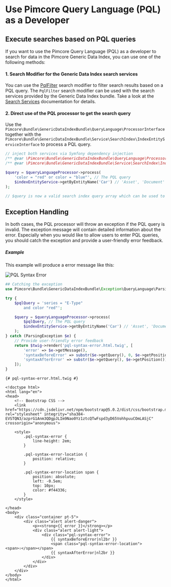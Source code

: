 # Use Pimcore Query Language (PQL) as a Developer

## Execute searches based on PQL queries

If you want to use the Pimcore Query Language (PQL) as a developer to search for data in the Pimcore Generic Data Index, you can use one of the following methods:

#### 1. Search Modifier for the Generic Data Index search services

You can use the [PqlFilter](https://github.com/pimcore/generic-data-index-bundle/blob/1.x/src/Model/Search/Modifier/QueryLanguage/PqlFilter.php) search modifier to filter search results based on a PQL query. The `PqlFilter` search modifier can be used with the search services provided by the Generic Data Index bundle. Take a look at the [Search Services](../README.md) documentation for details.

#### 2. Direct use of the PQL processor to get the search query

Use the `Pimcore\Bundle\GenericDataIndexBundle\QueryLanguage\ProcessorInterface` together with the `Pimcore\Bundle\GenericDataIndexBundle\Service\SearchIndex\IndexEntityServiceInterface` to process a PQL query.

```php
// inject both services via Symfony dependency injection
/** @var \Pimcore\Bundle\GenericDataIndexBundle\QueryLanguage\ProcessorInterface $queryLanguageProcessor */
/** @var \Pimcore\Bundle\GenericDataIndexBundle\Service\SearchIndex\IndexEntityServiceInterface $indexEntityService */

$query = $queryLanguageProcessor->process(
    'color = "red" or color = "blue"', // The PQL query
    $indexEntityService->getByEntityName('Car') // 'Asset', 'Document' or the name of the data object class
);

// $query is now a valid search index query array which can be used to search in the index
```

## Exception Handling

In both cases, the PQL processor will throw an exception if the PQL query is invalid. The exception message will contain detailed information about the error. Especially when you would like to allow users to enter PQL queries, you should catch the exception and provide a user-friendly error feedback. 

##### Example

This example will produce a error message like this:

![PQL Syntax Error](../../img/pql-syntax-error.png)

```php
## Catching the exception
use Pimcore\Bundle\GenericDataIndexBundle\Exception\QueryLanguage\ParsingException;

try {
    $pqlQuery = 'series = "E-Type"
        and color "red"';

    $query = $queryLanguageProcessor->process(
        $pqlQuery, // The PQL query
        $indexEntityService->getByEntityName('Car') // 'Asset', 'Document' or the name of the data object class
    );
} catch (ParsingException $e) {
    // Provide user-friendly error feedback
    return $twig->render('pql-syntax-error.html.twig', [
        'error' => $e->getMessage(),
        'syntaxBeforeError' => substr($e->getQuery(), 0, $e->getPosition()),
        'syntaxAfterError' => substr($e->getQuery(), $e->getPosition()),
    ]);
}
```


```twig
{# pql-syntax-error.html.twig #}

<!doctype html>
<html lang="en">
<head>
    <!-- Bootstrap CSS -->
    <link href="https://cdn.jsdelivr.net/npm/bootstrap@5.0.2/dist/css/bootstrap.min.css" rel="stylesheet" integrity="sha384-EVSTQN3/azprG1Anm3QDgpJLIm9Nao0Yz1ztcQTwFspd3yD65VohhpuuCOmLASjC" crossorigin="anonymous">

    <style>
        .pql-syntax-error {
            line-height: 2em;
        }

        .pql-syntax-error-location {
            position: relative;
        }

        .pql-syntax-error-location span {
            position: absolute;
            left: -0.5em;
            top: 10px;
            color: #f44336;
        }
    </style>

</head>
<body>
    <div class="container pt-5">
        <div class="alert alert-danger">
            <p><strong>{{ error }}</strong></p>
            <div class="alert alert-light">
                <div class="pql-syntax-error">
                    {{ syntaxBeforeError|nl2br }}
                    <span class="pql-syntax-error-location"><span>⇧</span></span>
                    {{ syntaxAfterError|nl2br }}
                </div>
            </div>
        </div>
    </div>
</body>
</html>
```
